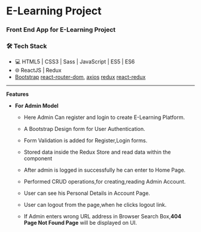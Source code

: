 # E-Learning Project
### Front End App for E-Learning Project

### 🛠 Tech Stack

- 💻 HTML5 | CSS3 | Sass | JavaScript | ES5 | ES6
- 🌐 ReactJS | Redux
-  [Bootstrap](https://getbootstrap.com/) [react-router-dom](https://www.npmjs.com/package/react-router-dom), [axios](https://www.npmjs.com/package/axios) [redux](https://redux.js.org/) [react-redux](https://react-redux.js.org/)

---
**Features**
  * **For Admin Model**
    * Here Admin Can register and login to create E-Learning Platform.

    * A Bootstrap Design form for User Authentication.

    * Form Validation is added for Register,Login forms.

    * Stored data inside the Redux Store and read data within the component  

    * After admin is logged in successfully he can enter to Home Page. 

    * Performed CRUD operations,for creating,reading Admin Account.

    * User can see his Personal Details in Account Page.

    * User can logout from the page,when he clicks logout link.

    * If Admin enters wrong URL address in Browser Search Box,**404 Page Not Found Page** will be displayed on UI.